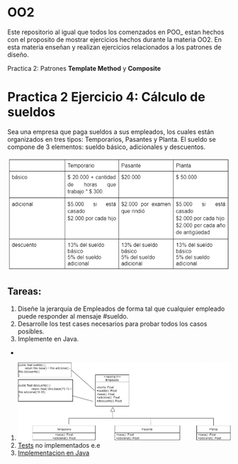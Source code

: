# OO2

Este repositorio al igual que todos los comenzados en POO_ estan hechos con el proposito de mostrar 
ejercicios hechos durante la materia OO2.
En esta materia enseñan y realizan ejercicios relacionados a los patrones de diseño.

Practica 2: Patrones **Template Method** y **Composite**

# Practica 2 Ejercicio 4: Cálculo de sueldos
Sea una empresa que paga sueldos a sus empleados, los cuales están organizados en tres tipos: Temporarios, Pasantes y Planta. El sueldo se compone de 3 elementos: sueldo básico, adicionales y descuentos. 

![Figura](/Figura.png)

## Tareas:
1. Diseñe la jerarquía de Empleados de forma tal que cualquier empleado puede responder al mensaje #sueldo. 
2. Desarrolle los test cases necesarios para probar todos los casos posibles.
3. Implemente en Java.

- 

1. ![UML](/CalculoDeSueldosUML.png)
2. [Tests](/test/java/ar/edu/unlp/info/oo2/practica2_ejercicio4/) no implementados e.e
3. [Implementacion en Java](/main/java/ar/edu/unlp/info/oo2/practica2_ejercicio4/)